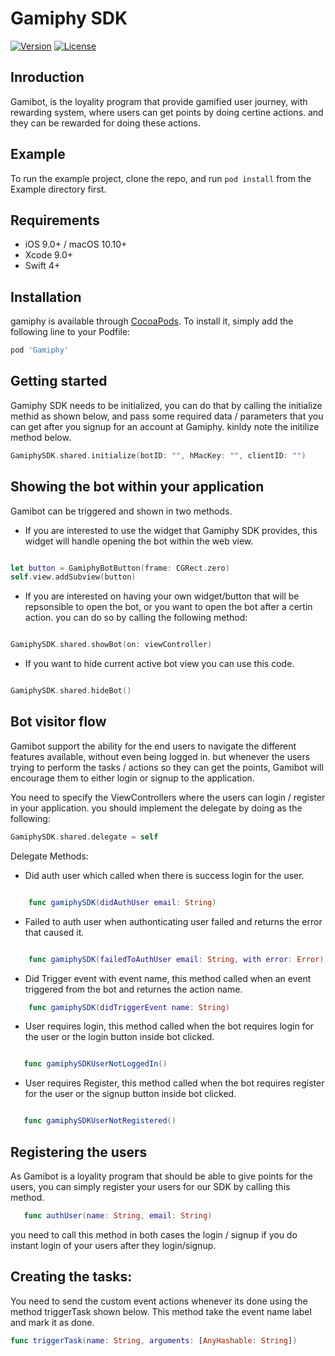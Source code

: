 # Gamiphy SDK

[![Version](https://img.shields.io/cocoapods/v/gamiphy.svg?style=flat)](https://cocoapods.org/pods/Gamiphy)
[![License](https://img.shields.io/cocoapods/l/gamiphy.svg?style=flat)](https://cocoapods.org/pods/Gamiphy)

## Inroduction 

Gamibot, is the loyality program that provide gamified user journey, with rewarding system, where users can get points by doing certine actions. and they 
can be rewarded for doing these actions. 

## Example

To run the example project, clone the repo, and run `pod install` from the Example directory first.

## Requirements

- iOS 9.0+ / macOS 10.10+
- Xcode 9.0+
- Swift 4+

## Installation

gamiphy is available through [CocoaPods](https://cocoapods.org). To install
it, simply add the following line to your Podfile:

```ruby
pod 'Gamiphy'
```

## Getting started

Gamiphy SDK needs to be initialized, you can do that by calling the initialize methid as shown below, and pass some required data / parameters that 
you can get after you signup for an account at Gamiphy. kinldy note the initilize method below. 

```swift
GamiphySDK.shared.initialize(botID: "", hMacKey: "", clientID: "")
```

## Showing the bot within your application

Gamibot can be triggered and shown in two methods. 

- If you are interested to use the widget that Gamiphy SDK provides, this widget will handle opening the bot within the web view. 

```swift

let button = GamiphyBotButton(frame: CGRect.zero)
self.view.addSubview(button)
```

- If you are interested on having your own widget/button that will be repsonsible to open the bot, or you want to open the bot after a certin action. you can do so by calling the following method: 

```swift

GamiphySDK.shared.showBot(on: viewController)
```

- If you want to hide current active bot view you can use this code.

```swift

GamiphySDK.shared.hideBot()
```

## Bot visitor flow 

Gamibot support the ability for the end users to navigate the different features available, without even being logged in. but whenever 
the users trying to perform the tasks / actions so they can get the points, Gamibot will encourage them to either login or signup to the application. 

You need to specify the ViewControllers where the users can login / register in your application. you should implement the delegate by doing as the following: 

```swift
GamiphySDK.shared.delegate = self
```
Delegate Methods:

- Did auth user which called when there is success login for the user.

```swift

    func gamiphySDK(didAuthUser email: String)
```

- Failed to auth user when authonticating user failed and returns the error that caused it.

```swift

    func gamiphySDK(failedToAuthUser email: String, with error: Error)
```

- Did Trigger event with event name, this method called when an event triggered from the bot and returnes the action name.

```swift
    func gamiphySDK(didTriggerEvent name: String)
```

- User requires login, this method called when the bot requires login for the user or the login button inside bot clicked.

```swift

   func gamiphySDKUserNotLoggedIn()
```

- User requires Register, this method called when the bot requires register for the user or the signup button inside bot clicked.

```swift

   func gamiphySDKUserNotRegistered()
```

## Registering the users

As Gamibot is a loyality program that should be able to give points for the users, you can simply register your users for our SDK by calling this method. 

```swift
   func authUser(name: String, email: String)
```

you need to call this method in both cases the login / signup if you do instant login of your users after they login/signup. 


## Creating the tasks: 


You need to send the custom event actions whenever its done using the method triggerTask shown below.
This method take the event name label and mark it as done.

```swift
func triggerTask(name: String, arguments: [AnyHashable: String])
```

